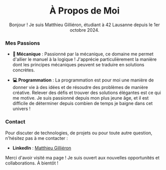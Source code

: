 <h1 align="center">À Propos de Moi</h1>

<p align="center">
  Bonjour ! Je suis Matthieu Gilliéron, étudiant à 42 Lausanne depuis le 1er octobre 2024.
</p>

### Mes Passions

- **🔧 Mécanique** : Passionné par la mécanique, ce domaine me permet d'allier le manuel à la logique ! J'apprécie particulièrement la manière dont les principes mécaniques peuvent se traduire en solutions concrètes.

- **💻 Programmation** : La programmation est pour moi une manière de donner vie à des idées et de résoudre des problèmes de manière créative. Relever des défis et trouver des solutions élégantes est ce qui me motive. Je suis passionné depuis mon plus jeune âge, et il est difficile de déterminer depuis combien de temps je baigne dans cet univers !

### Contact

Pour discuter de technologies, de projets ou pour toute autre question, n'hésitez pas à me contacter :
- **LinkedIn** : [Matthieu Gilliéron](https://linkedin.com/in/matthieu-gillieron-developer)

Merci d'avoir visité ma page ! Je suis ouvert aux nouvelles opportunités et collaborations. À bientôt !
